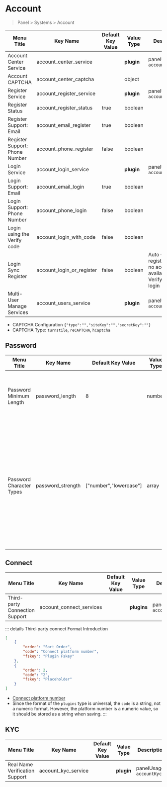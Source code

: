 # Account

> Panel > Systems > Account

| Menu Title | Key Name | Default Key Value | Value Type | Description |
| --- | --- | --- | --- | --- |
| Account Center Service | account_center_service |  | **plugin** | panelUsages `accountCenter` |
| Account CAPTCHA | account_center_captcha |  | object |  |
| Register Service | account_register_service |  | **plugin** | panelUsages `accountRegister` |
| Register Status | account_register_status | true | boolean |  |
| Register Support: Email | account_email_register | true | boolean |  |
| Register Support: Phone Number | account_phone_register | false | boolean |  |
| Login Service | account_login_service |  | **plugin** | panelUsages `accountLogin` |
| Login Support: Email | account_email_login | true | boolean |  |
| Login Support: Phone Number | account_phone_login | false | boolean |  |
| Login using the Verify code | account_login_with_code | false | boolean |  |
| Login Sync Register | account_login_or_register | false | boolean | Auto-registration if no account is available for Verify Code login |
| Multi-User Manage Services | account_users_service |  | **plugin** | panelUsages `accountUsers` |

- CAPTCHA Configuration `{"type":"","siteKey":"","secretKey":""}`
- CAPTCHA Type: `turnstile`, `reCAPTCHA`, `hCaptcha`

## Password

| Menu Title | Key Name | Default Key Value | Value Type | Description |
| --- | --- | --- | --- | --- |
| Password Minimum Length | password_length | 8 | number | Minimum password length for new user registration, `0` or `empty` for no restriction |
| Password Character Types | password_strength | ["number","lowercase"] | array | Password must contain selected character types, no restriction if not selected<br>`number` Digits<br>`lowercase` Lowercase letters<br>`uppercase` Uppercase letters<br>`symbols` Symbols (excluding space) |

## Connect

| Menu Title | Key Name | Default Key Value | Value Type | Description |
| --- | --- | --- | --- | --- |
| Third-party Connection Support | account_connect_services |  | **plugins** | panelUsages `accountConnect` |

::: details Third-party connect Format Introduction
```json
[
    {
        "order": "Sort Order",
        "code": "Connect platform number",
        "fskey": "Plugin Fskey"
    },
    {
        "order": 2,
        "code": "2",
        "fskey": "Placeholder"
    }
]
```

- [Connect platform number](../dictionary/connects.md)
- Since the format of the `plugins` type is universal, the `code` is a string, not a numeric format. However, the platform number is a numeric value, so it should be stored as a string when saving.
:::

## KYC

| Menu Title | Key Name | Default Key Value | Value Type | Description |
| --- | --- | --- | --- | --- |
| Real Name Verification Support | account_kyc_service |  | **plugin** | panelUsages `accountKyc` |
